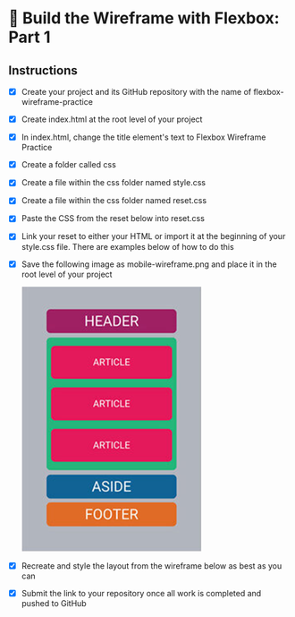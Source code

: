 # 🔭 Build the Wireframe with Flexbox: Part 1

## Instructions

+ [x] Create your project and its GitHub repository with the name of flexbox-wireframe-practice
+ [x] Create index.html at the root level of your project
+ [x] In index.html, change the title element's text to Flexbox Wireframe Practice
+ [x] Create a folder called css
+ [x] Create a file within the css folder named style.css
+ [x] Create a file within the css folder named reset.css
+ [x] Paste the CSS from the reset below into reset.css
+ [x] Link your reset to either your HTML or import it at the beginning of your style.css file. There are examples below of how to do this
+ [x] Save the following image as mobile-wireframe.png and place it in the root level of your project

    ![image](mobile-wireframe.png)

+ [x] Recreate and style the layout from the wireframe below as best as you can
+ [x] Submit the link to your repository once all work is completed and pushed to GitHub
